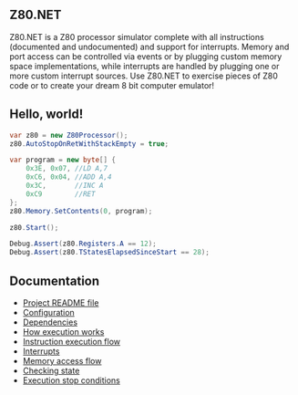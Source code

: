 ## Z80.NET

Z80.NET is a Z80 processor simulator complete with all instructions (documented and undocumented) and support for interrupts. Memory and port access can be controlled via events or by plugging custom memory space implementations, while interrupts are handled by plugging one or more custom interrupt sources. Use Z80.NET to exercise pieces of Z80 code or to create your dream 8 bit computer emulator!

## Hello, world!

```C#
var z80 = new Z80Processor();
z80.AutoStopOnRetWithStackEmpty = true;

var program = new byte[] {
    0x3E, 0x07, //LD A,7
    0xC6, 0x04, //ADD A,4
    0x3C,       //INC A
    0xC9        //RET
};
z80.Memory.SetContents(0, program);

z80.Start();

Debug.Assert(z80.Registers.A == 12);
Debug.Assert(z80.TStatesElapsedSinceStart == 28);
```

## Documentation

* [Project README file](https://github.com/Konamiman/Z80dotNet/blob/master/README.md)
* [Configuration](https://github.com/Konamiman/Z80dotNet/blob/master/Docs/Configuration.md)
* [Dependencies](https://github.com/Konamiman/Z80dotNet/blob/master/Docs/Dependencies.md)
* [How execution works](https://github.com/Konamiman/Z80dotNet/blob/master/Docs/HowExecutionWorks.md)
* [Instruction execution flow](https://github.com/Konamiman/Z80dotNet/blob/master/Docs/InstructionExecutionFlow.md)
* [Interrupts](https://github.com/Konamiman/Z80dotNet/blob/master/Docs/Interrupts.md)
* [Memory access flow](https://github.com/Konamiman/Z80dotNet/blob/master/Docs/MemoryAccessFlow.md)
* [Checking state](https://github.com/Konamiman/Z80dotNet/blob/master/Docs/State.md)
* [Execution stop conditions](https://github.com/Konamiman/Z80dotNet/blob/master/Docs/StopConditions.md)

